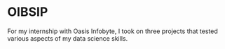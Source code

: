 # OIBSIP
For my internship with Oasis Infobyte, I took on three projects that tested various aspects of my data science skills.
